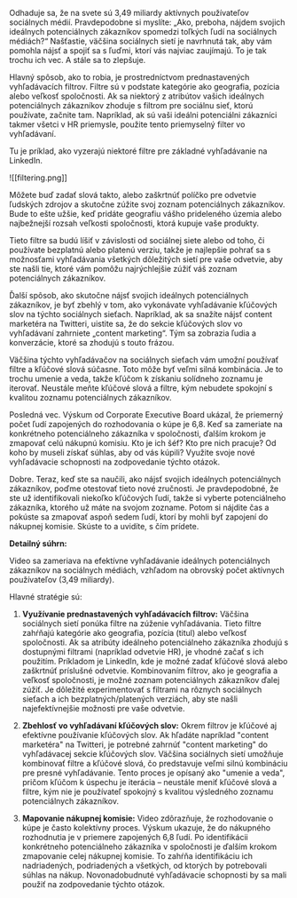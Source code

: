 
Odhaduje sa, že na svete sú 3,49 miliardy aktívnych používateľov sociálnych médií. Pravdepodobne si myslíte: „Ako, preboha, nájdem svojich ideálnych potenciálnych zákazníkov spomedzi toľkých ľudí na sociálnych médiách?“ Našťastie, väčšina sociálnych sietí je navrhnutá tak, aby vám pomohla nájsť a spojiť sa s ľuďmi, ktorí vás najviac zaujímajú. To je tak trochu ich vec. A stále sa to zlepšuje.

Hlavný spôsob, ako to robia, je prostredníctvom prednastavených vyhľadávacích filtrov. Filtre sú v podstate kategórie ako geografia, pozícia alebo veľkosť spoločnosti. Ak sa niektorý z atribútov vašich ideálnych potenciálnych zákazníkov zhoduje s filtrom pre sociálnu sieť, ktorú používate, začnite tam. Napríklad, ak sú vaši ideálni potenciálni zákazníci takmer všetci v HR priemysle, použite tento priemyselný filter vo vyhľadávaní.

Tu je príklad, ako vyzerajú niektoré filtre pre základné vyhľadávanie na LinkedIn. 

![[filtering.png]]

Môžete buď zadať slová takto, alebo zaškrtnúť políčko pre odvetvie ľudských zdrojov a skutočne zúžite svoj zoznam potenciálnych zákazníkov. Bude to ešte užšie, keď pridáte geografiu vášho prideleného územia alebo najbežnejší rozsah veľkosti spoločnosti, ktorá kupuje vaše produkty.

Tieto filtre sa budú líšiť v závislosti od sociálnej siete alebo od toho, či používate bezplatnú alebo platenú verziu, takže je najlepšie pohrať sa s možnosťami vyhľadávania všetkých dôležitých sietí pre vaše odvetvie, aby ste našli tie, ktoré vám pomôžu najrýchlejšie zúžiť váš zoznam potenciálnych zákazníkov.

Ďalší spôsob, ako skutočne nájsť svojich ideálnych potenciálnych zákazníkov, je byť zbehlý v tom, ako vykonávate vyhľadávanie kľúčových slov na týchto sociálnych sieťach. Napríklad, ak sa snažíte nájsť content marketéra na Twitteri, uistite sa, že do sekcie kľúčových slov vo vyhľadávaní zahrniete „content marketing“. Tým sa zobrazia ľudia a konverzácie, ktoré sa zhodujú s touto frázou.

Väčšina týchto vyhľadávačov na sociálnych sieťach vám umožní používať filtre a kľúčové slová súčasne. Toto môže byť veľmi silná kombinácia. Je to trochu umenie a veda, takže kľúčom k získaniu solídneho zoznamu je iterovať. Neustále meňte kľúčové slová a filtre, kým nebudete spokojní s kvalitou zoznamu potenciálnych zákazníkov.

Posledná vec. Výskum od Corporate Executive Board ukázal, že priemerný počet ľudí zapojených do rozhodovania o kúpe je 6,8. Keď sa zameriate na konkrétneho potenciálneho zákazníka v spoločnosti, ďalším krokom je zmapovať celú nákupnú komisiu. Kto je ich šéf? Kto pre nich pracuje? Od koho by museli získať súhlas, aby od vás kúpili? Využite svoje nové vyhľadávacie schopnosti na zodpovedanie týchto otázok.

Dobre. Teraz, keď ste sa naučili, ako nájsť svojich ideálnych potenciálnych zákazníkov, poďme otestovať tieto nové zručnosti. Je pravdepodobné, že ste už identifikovali niekoľko kľúčových ľudí, takže si vyberte potenciálneho zákazníka, ktorého už máte na svojom zozname. Potom si nájdite čas a pokúste sa zmapovať aspoň sedem ľudí, ktorí by mohli byť zapojení do nákupnej komisie. Skúste to a uvidíte, s čím prídete.

**Detailný súhrn:**

Video sa zameriava na efektívne vyhľadávanie ideálnych potenciálnych zákazníkov na sociálnych médiách, vzhľadom na obrovský počet aktívnych používateľov (3,49 miliardy).

Hlavné stratégie sú:

1. **Využívanie prednastavených vyhľadávacích filtrov:** Väčšina sociálnych sietí ponúka filtre na zúženie vyhľadávania. Tieto filtre zahŕňajú kategórie ako geografia, pozícia (titul) alebo veľkosť spoločnosti. Ak sa atribúty ideálneho potenciálneho zákazníka zhodujú s dostupnými filtrami (napríklad odvetvie HR), je vhodné začať s ich použitím. Príkladom je LinkedIn, kde je možné zadať kľúčové slová alebo zaškrtnúť príslušné odvetvie. Kombinovaním filtrov, ako je geografia a veľkosť spoločnosti, je možné zoznam potenciálnych zákazníkov ďalej zúžiť. Je dôležité experimentovať s filtrami na rôznych sociálnych sieťach a ich bezplatných/platených verziách, aby ste našli najefektívnejšie možnosti pre vaše odvetvie.
    
2. **Zbehlosť vo vyhľadávaní kľúčových slov:** Okrem filtrov je kľúčové aj efektívne používanie kľúčových slov. Ak hľadáte napríklad "content marketéra" na Twitteri, je potrebné zahrnúť "content marketing" do vyhľadávacej sekcie kľúčových slov. Väčšina sociálnych sietí umožňuje kombinovať filtre a kľúčové slová, čo predstavuje veľmi silnú kombináciu pre presné vyhľadávanie. Tento proces je opísaný ako "umenie a veda", pričom kľúčom k úspechu je iterácia – neustále meniť kľúčové slová a filtre, kým nie je používateľ spokojný s kvalitou výsledného zoznamu potenciálnych zákazníkov.
    
3. **Mapovanie nákupnej komisie:** Video zdôrazňuje, že rozhodovanie o kúpe je často kolektívny proces. Výskum ukazuje, že do nákupného rozhodnutia je v priemere zapojených 6,8 ľudí. Po identifikácii konkrétneho potenciálneho zákazníka v spoločnosti je ďalším krokom zmapovanie celej nákupnej komisie. To zahŕňa identifikáciu ich nadriadených, podriadených a všetkých, od ktorých by potrebovali súhlas na nákup. Novonadobudnuté vyhľadávacie schopnosti by sa mali použiť na zodpovedanie týchto otázok.